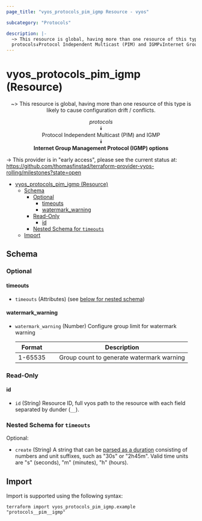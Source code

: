 ```yaml
---
page_title: "vyos_protocols_pim_igmp Resource - vyos"

subcategory: "Protocols"

description: |-
  ~> This resource is global, having more than one resource of this type is likely to cause configuration drift / conflicts.
  protocols⯯Protocol Independent Multicast (PIM) and IGMP⯯Internet Group Management Protocol (IGMP) options
---
```


# vyos_protocols_pim_igmp (Resource)
<center>

~> This resource is global, having more than one resource of this type is likely to cause configuration drift / conflicts.

*protocols*  
⯯  
Protocol Independent Multicast (PIM) and IGMP  
⯯  
**Internet Group Management Protocol (IGMP) options**


</center>

-> This provider is in "early access", please see the current status at: https://github.com/thomasfinstad/terraform-provider-vyos-rolling/milestones?state=open

<!--TOC-->

- [vyos_protocols_pim_igmp (Resource)](#vyos_protocols_pim_igmp-resource)
  - [Schema](#schema)
    - [Optional](#optional)
      - [timeouts](#timeouts)
      - [watermark_warning](#watermark_warning)
    - [Read-Only](#read-only)
      - [id](#id)
    - [Nested Schema for `timeouts`](#nested-schema-for-timeouts)
  - [Import](#import)

<!--TOC-->

<!-- schema generated by tfplugindocs -->
## Schema

### Optional

#### timeouts
- `timeouts` (Attributes) (see [below for nested schema](#nestedatt--timeouts))
#### watermark_warning
- `watermark_warning` (Number) Configure group limit for watermark warning

    |  Format   &emsp;|  Description                                |
    |-----------|---------------------------------------------|
    |  1-65535  &emsp;|  Group count to generate watermark warning  |

### Read-Only

#### id
- `id` (String) Resource ID, full vyos path to the resource with each field separated by dunder (`__`).

<a id="nestedatt--timeouts"></a>
### Nested Schema for `timeouts`

Optional:

- `create` (String) A string that can be [parsed as a duration](https://pkg.go.dev/time#ParseDuration) consisting of numbers and unit suffixes, such as &#34;30s&#34; or &#34;2h45m&#34;. Valid time units are &#34;s&#34; (seconds), &#34;m&#34; (minutes), &#34;h&#34; (hours).

## Import

Import is supported using the following syntax:

```shell
terraform import vyos_protocols_pim_igmp.example "protocols__pim__igmp"
```

